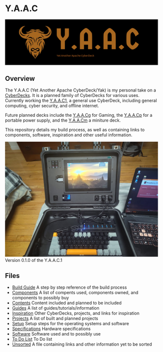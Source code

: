 <!-- ======================================== README.md Start ======================================== -->


<!-- ------------------------------ Intro Start ------------------------------ -->

# Y.A.A.C

![Y.A.A.C Logo](images/logo/yaac-high-resolution-logo-edited.png)

<!-- ------------------------------ Intro End ------------------------------ -->


<!-- ------------------------------ Overview Start ------------------------------ -->

## Overview

The Y.A.A.C (Yet Another Apache CyberDeck/Yak) is my personal take on a [CyberDecks](https://www.reddit.com/r/CyberDeck/).  It is a planned family of CyberDecks for various uses.  Currently working the [Y.A.A.C1](/doc/yaac1/index.md), a general use CyberDeck, including general computing, cyber security, and offline internet.

Future planned decks include the [Y.A.A.Cg](/doc/yaacg/index.md) for Gaming, the [Y.A.A.Cp](/doc/yaacp/index.md) for a portable power supply, and the [Y.A.A.Cm](/doc/yaacm/index.md) a miniture deck.

This repository details my build process, as well as containing links to components, software, inspiration and other useful information.

![CyberDeck v0.1.0](images/cyberdeck/cyberdeck-3-v0-1-0.jpg)
Version 0.1.0 of the Y.A.A.C.1

<!-- ------------------------------ Overview End ------------------------------ -->


<!-- ------------------------------ Files Start ------------------------------ -->

## Files

* [Build Guide](doc/build.md) A step by step reference of the build process
* [Components](doc/components.md) A list of compents used, components owned, and components to possibly buy
* [Contents](doc/content,md) Content included and planned to be included
* [Guides](doc/guides.md) A list of guides/tutorials/information
* [Inspiration](doc/inspiration.md) Other CyberDecks, projects, and links for inspiration
* [Projects](doc/projects.md) A list of built and planned projects
* [Setup](doc/setup.md) Setup steps for the operating systems and software
* [Specifications](doc/specs.md) Hardware specifications
* [Software](doc/software.md) Software used and to possibly use
* [To Do List](doc/todo.md) To Do list
* [Unsorted](doc/unsorted.md) A file containing links and other information yet to be sorted

<!-- ------------------------------ Files End ------------------------------ -->


<!-- ------------------------------ Outro Start ------------------------------ -->

<!-- ------------------------------ Outro End ------------------------------ -->


<!-- ================================================================================ -->
